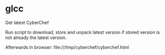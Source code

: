 # glcc
Get latest CyberChef

Run script to download, store and unpack latest version if stored version
is not already the latest version.

Afterwards in browser:
file:///tmp/cyberchef/cyberchef.html

